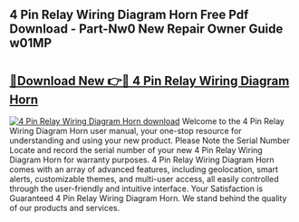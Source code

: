 ## 4 Pin Relay Wiring Diagram Horn Free Pdf Download - Part-Nw0 New Repair Owner Guide w01MP

# <h2><a href="http://dfl3ct.blite.top/?on=4+Pin+Relay+Wiring+Diagram+Horn">🔗Download New 👉🔴 4 Pin Relay Wiring Diagram Horn</a></h2>

[![4 Pin Relay Wiring Diagram Horn download](https://i.imgur.com/lujVjoI.png)](http://dfl3ct.blite.top/?on=4+Pin+Relay+Wiring+Diagram+Horn)
Welcome to the 4 Pin Relay Wiring Diagram Horn user manual, your one-stop resource for understanding and using your new product. Please Note the Serial Number Locate and record the serial number of your new 4 Pin Relay Wiring Diagram Horn for warranty purposes. 4 Pin Relay Wiring Diagram Horn comes with an array of advanced features, including geolocation, smart alerts, customizable themes, and multi-user access, all easily controlled through the user-friendly and intuitive interface. Your Satisfaction is Guaranteed 4 Pin Relay Wiring Diagram Horn. We stand behind the quality of our products and services.
